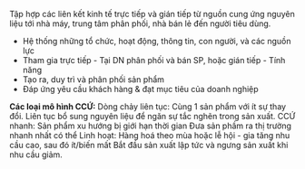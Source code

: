 Tập hợp các liên kết kinh tế trực tiếp và gián tiếp từ nguồn cung ứng nguyên liệu tới nhà máy, trung tâm phân phối, nhà bán lẻ đến người tiêu dùng.

- Hệ thống những tổ chức, hoạt động, thông tin, con người, và các nguồn lực
- Tham gia trực tiếp - Tại DN phân phối và bán SP, hoặc gián tiếp - Tính năng
- Tạo ra, duy trì và phân phối sản phẩm
- Đáp ứng yêu cầu khách hàng & đạt mục tiêu của doanh nghiệp
  
**Các loại mô hình CCỨ:**
	Dòng chảy liên tục: 
		Cùng 1 sản phẩm với ít sự thay đổi. 
		Liên tục bổ sung nguyên liệu để ngăn sự tắc nghẽn trong sản xuất.
	CCỨ nhanh:
		Sản phẩm xu hướng bị giới hạn thời gian
		Đưa sản phầm ra thị trường nhanh nhất có thể 
	Linh hoạt:
		Hàng hoá theo mùa hoặc lễ hội - gia tăng nhu cầu cao, sau đó ít/biến mất
		Bắt đầu sản xuất lập tức và ngưng sản xuất khi nhu cầu giảm.


